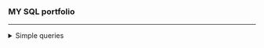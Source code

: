 ### MY SQL portfolio
---
  <details>
<summary>Simple queries</summary>
<br>
  
## **1. Remove String Spaces**
  
  Task.
  Remove the spaces from the string, then return the resultant string.
  You are given a table 'nospace' with column 'x', return a table with column 'x' and your result in a column named 'res'.
  
  **Solution**

```sql
  SELECT x, REPLACE(x, ' ', '') AS res 
  FROM nospace
```

## **1. Century From Year**
  
  Task.
  Given a year, return the century it is in.

Examples
1705 --> 18
1900 --> 19
1601 --> 17
2000 --> 20
In SQL, you will be given a table years with a column yr for the year. Return a table with a column century.
  
  **Solution**

```sql
  SELECT  (yr + 99) / 100 as century
  FROM years;
```

  ** Alternative solution**
```sql
  SELECT 
    CASE
      WHEN yr%100 = 0 THEN yr/100
      WHEN yr%100 > 0 THEN yr/100+1
    END AS century
  FROM years
```

  ** Alternative solution**
```sql
  SELECT
  EXTRACT(CENTURY FROM TO_DATE(yr::text, 'YYYY')) AS century
  FROM years;
```

</details>
